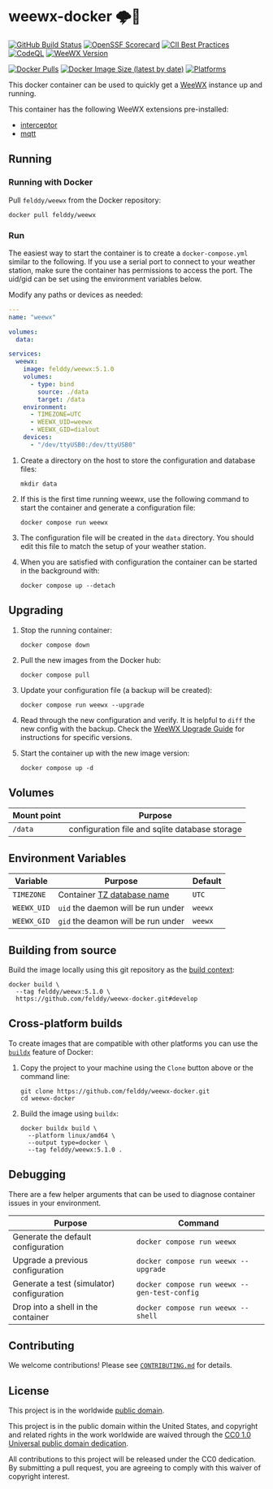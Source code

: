 # weewx-docker 🌩🐳 #

[![GitHub Build Status](https://github.com/felddy/weewx-docker/workflows/Build/badge.svg)](https://github.com/felddy/weewx-docker/actions)
[![OpenSSF Scorecard](https://api.securityscorecards.dev/projects/github.com/felddy/weewx-docker/badge)](https://securityscorecards.dev/viewer/?uri=github.com/felddy/weewx-docker)
[![CII Best Practices](https://bestpractices.coreinfrastructure.org/projects/6003/badge)](https://bestpractices.coreinfrastructure.org/projects/6003)
[![CodeQL](https://github.com/felddy/weewx-docker/workflows/CodeQL/badge.svg)](https://github.com/felddy/weewx-docker/actions/workflows/codeql-analysis.yml)
[![WeeWX Version](https://img.shields.io/github/v/release/felddy/weewx-docker?color=brightgreen)](https://hub.docker.com/r/felddy/weewx)

[![Docker Pulls](https://img.shields.io/docker/pulls/felddy/weewx)](https://hub.docker.com/r/felddy/weewx)
[![Docker Image Size (latest by date)](https://img.shields.io/docker/image-size/felddy/weewx)](https://hub.docker.com/r/felddy/weewx)
[![Platforms](https://img.shields.io/badge/platforms-amd64%20%7C%20arm%2Fv6%20%7C%20arm%2Fv7%20%7C%20arm64%20%7C%20ppc64le%20%7C%20s390x-blue)](https://hub.docker.com/r/felddy/weewx/tags)

This docker container can be used to quickly get a
[WeeWX](http://weewx.com) instance up and running.

This container has the following WeeWX extensions pre-installed:

- [interceptor](https://github.com/matthewwall/weewx-interceptor)
- [mqtt](https://github.com/weewx/weewx/wiki/mqtt)

## Running ##

### Running with Docker ###

Pull `felddy/weewx` from the Docker repository:

```console
docker pull felddy/weewx
```

### Run ###

The easiest way to start the container is to create a
`docker-compose.yml` similar to the following.  If you use a
serial port to connect to your weather station, make sure the
container has permissions to access the port.  The uid/gid can
be set using the environment variables below.

Modify any paths or devices as needed:

```yaml
---
name: "weewx"

volumes:
  data:

services:
  weewx:
    image: felddy/weewx:5.1.0
    volumes:
      - type: bind
        source: ./data
        target: /data
    environment:
      - TIMEZONE=UTC
      - WEEWX_UID=weewx
      - WEEWX_GID=dialout
    devices:
      - "/dev/ttyUSB0:/dev/ttyUSB0"
```

1. Create a directory on the host to store the configuration and database files:

    ```console
    mkdir data
    ```

1. If this is the first time running weewx, use the following command to start
   the container and generate a configuration file:

    ```console
    docker compose run weewx
    ```

1. The configuration file will be created in the `data` directory.  You should
   edit this file to match the setup of your weather station.

1. When you are satisfied with configuration the container can be started in the
   background with:

    ```console
    docker compose up --detach
    ```

## Upgrading ##

1. Stop the running container:

    ```console
    docker compose down
    ```

1. Pull the new images from the Docker hub:

    ```console
    docker compose pull
    ```

1. Update your configuration file (a backup will be created):

    ```console
    docker compose run weewx --upgrade
    ```

1. Read through the new configuration and verify.
   It is helpful to `diff` the new config with the backup.  Check the
   [WeeWX Upgrade Guide](http://weewx.com/docs/upgrading.htm#Instructions_for_specific_versions)
   for instructions for specific versions.

1. Start the container up with the new image version:

    ```console
    docker compose up -d
    ```

## Volumes ##

| Mount point | Purpose        |
|-------------|----------------|
| `/data`     | configuration file and sqlite database storage |

## Environment Variables ##

| Variable       | Purpose | Default |
|----------------|---------|---------|
| `TIMEZONE`     | Container [TZ database name](https://en.wikipedia.org/wiki/List_of_tz_database_time_zones#List) | `UTC` |
| `WEEWX_UID`    | `uid` the daemon will be run under | `weewx` |
| `WEEWX_GID`    | `gid` the deamon will be run under | `weewx` |

## Building from source ##

Build the image locally using this git repository as the [build context](https://docs.docker.com/engine/reference/commandline/build/#git-repositories):

```console
docker build \
  --tag felddy/weewx:5.1.0 \
  https://github.com/felddy/weewx-docker.git#develop
```

## Cross-platform builds ##

To create images that are compatible with other platforms you can use the
[`buildx`](https://docs.docker.com/buildx/working-with-buildx/) feature of
Docker:

1. Copy the project to your machine using the `Clone` button above
   or the command line:

    ```console
    git clone https://github.com/felddy/weewx-docker.git
    cd weewx-docker
    ```

1. Build the image using `buildx`:

    ```console
    docker buildx build \
      --platform linux/amd64 \
      --output type=docker \
      --tag felddy/weewx:5.1.0 .
    ```

## Debugging ##

There are a few helper arguments that can be used to diagnose container issues
in your environment.

| Purpose | Command |
|---------|---------|
| Generate the default configuration | `docker compose run weewx` |
| Upgrade a previous configuration | `docker compose run weewx --upgrade` |
| Generate a test (simulator) configuration | `docker compose run weewx --gen-test-config` |
| Drop into a shell in the container | `docker compose run weewx --shell` |

## Contributing ##

We welcome contributions!  Please see [`CONTRIBUTING.md`](CONTRIBUTING.md) for
details.

## License ##

This project is in the worldwide [public domain](LICENSE).

This project is in the public domain within the United States, and
copyright and related rights in the work worldwide are waived through
the [CC0 1.0 Universal public domain
dedication](https://creativecommons.org/publicdomain/zero/1.0/).

All contributions to this project will be released under the CC0
dedication. By submitting a pull request, you are agreeing to comply
with this waiver of copyright interest.
